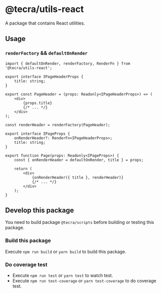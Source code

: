 # @tecra/utils-react

A package that contains React utilities.

## Usage
### `renderFactory` && `defaultOnRender`

```tsx
import { defaultOnRender, renderFactory, RenderFn } from '@tecra/utils-react';

export interface IPageHeaderProps {
    title: string;
}

export const PageHeader = (props: Readonly<IPageHeaderProps>) => (
    <div>
        {props.title}
        {/* ... */}
    </div>
);

const renderHeader = renderFactory(PageHeader);

export interface IPageProps {
    onRenderHeader?: RenderFn<IPageHeaderProps>;
    title: string;
}

export function Page(props: Readonly<IPageProps>) {
    const { onRenderHeader = defaultOnRender, title } = props;

    return (
        <div>
            {onRenderHeader({ title }, renderHeader)}
            {/* ... */}
        </div>
    );
}
```

## Develop this package

You need to build package `@tecra/scripts` before building or testing this package.

### Build this package

Execute `npm run build` or `yarn build` to build this package.

### Do coverage test

- Execute `npm run test` or `yarn test` to watch test.
- Execute `npm run test-coverage` or `yarn test-coverage` to do coverage test.
